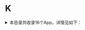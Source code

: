 # K
<details>
<summary>
本目录共收录16个App，详情见如下：
</summary>

- [keep](https://github.com/zirawell/R-Store/tree/main/Rule/QuanX/Adblock/App/K/keep)
- [口袋校园](https://github.com/zirawell/R-Store/tree/main/Rule/QuanX/Adblock/App/K/%E5%8F%A3%E8%A2%8B%E6%A0%A1%E5%9B%AD)
- [夸克](https://github.com/zirawell/R-Store/tree/main/Rule/QuanX/Adblock/App/K/%E5%A4%B8%E5%85%8B)
- [开源中国](https://github.com/zirawell/R-Store/tree/main/Rule/QuanX/Adblock/App/K/%E5%BC%80%E6%BA%90%E4%B8%AD%E5%9B%BD)
- [快对作业](https://github.com/zirawell/R-Store/tree/main/Rule/QuanX/Adblock/App/K/%E5%BF%AB%E5%AF%B9%E4%BD%9C%E4%B8%9A)
- [快手](https://github.com/zirawell/R-Store/tree/main/Rule/QuanX/Adblock/App/K/%E5%BF%AB%E6%89%8B)
- [快手联盟](https://github.com/zirawell/R-Store/tree/main/Rule/QuanX/Adblock/App/K/%E5%BF%AB%E6%89%8B%E8%81%94%E7%9B%9F)
- [快看漫画](https://github.com/zirawell/R-Store/tree/main/Rule/QuanX/Adblock/App/K/%E5%BF%AB%E7%9C%8B%E6%BC%AB%E7%94%BB)
- [快递100](https://github.com/zirawell/R-Store/tree/main/Rule/QuanX/Adblock/App/K/%E5%BF%AB%E9%80%92100)
- [看天下](https://github.com/zirawell/R-Store/tree/main/Rule/QuanX/Adblock/App/K/%E7%9C%8B%E5%A4%A9%E4%B8%8B)
- [看理想](https://github.com/zirawell/R-Store/tree/main/Rule/QuanX/Adblock/App/K/%E7%9C%8B%E7%90%86%E6%83%B3)
- [考拉](https://github.com/zirawell/R-Store/tree/main/Rule/QuanX/Adblock/App/K/%E8%80%83%E6%8B%89)
- [肯德基](https://github.com/zirawell/R-Store/tree/main/Rule/QuanX/Adblock/App/K/%E8%82%AF%E5%BE%B7%E5%9F%BA)
- [酷安](https://github.com/zirawell/R-Store/tree/main/Rule/QuanX/Adblock/App/K/%E9%85%B7%E5%AE%89)
- [酷我音乐](https://github.com/zirawell/R-Store/tree/main/Rule/QuanX/Adblock/App/K/%E9%85%B7%E6%88%91%E9%9F%B3%E4%B9%90)
- [酷狗音乐](https://github.com/zirawell/R-Store/tree/main/Rule/QuanX/Adblock/App/K/%E9%85%B7%E7%8B%97%E9%9F%B3%E4%B9%90)

</details>